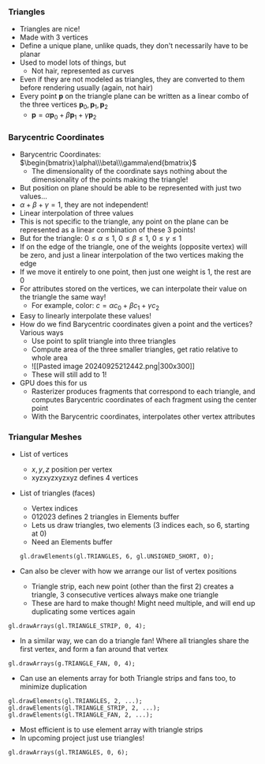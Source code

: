 ### Triangles
- Triangles are nice!
- Made with 3 vertices
- Define a unique plane, unlike quads, they don't necessarily have to be planar
- Used to model lots of things, but
	- Not hair, represented as curves
- Even if they are not modeled as triangles, they are converted to them before rendering usually (again, not hair)
- Every point $\textbf{p}$ on the triangle plane can be written as a linear combo of the three vertices $\textbf{p}_0, \textbf{p}_1, \textbf{p}_2$
	- $\textbf{p}=\alpha\textbf{p}_0+\beta\textbf{p}_1+\gamma\textbf{p}_2$
### Barycentric Coordinates
- Barycentric Coordinates: $\begin{bmatrix}\alpha\\\beta\\\gamma\end{bmatrix}$
	- The dimensionality of the coordinate says nothing about the dimensionality of the points making the triangle!
- But position on plane should be able to be represented with just two values...
- $\alpha + \beta + \gamma = 1$, they are not independent!
- Linear interpolation of three values
- This is not specific to the triangle, any point on the plane can be represented as a linear combination of these 3 points! 
- But for the triangle: $0\leq\alpha\leq1$,  $0\leq\beta\leq1$,  $0\leq\gamma\leq1$
- If on the edge of the triangle, one of the weights (opposite vertex) will be zero, and just a linear interpolation of the two vertices making the edge
- If we move it entirely to one point, then just one weight is 1, the rest are 0
- For attributes stored on the vertices, we can interpolate their value on the triangle the same way!
	- For example, color: $c=\alpha c_0+\beta c_1+\gamma c_2$
- Easy to linearly interpolate these values!
- How do we find Barycentric coordinates given a point and the vertices? Various ways
	- Use point to split triangle into three triangles
	- Compute area of the three smaller triangles, get ratio relative to whole area
	- ![[Pasted image 20240925212442.png|300x300]]
	- These will still add to 1!
- GPU does this for us
	- Rasterizer produces fragments that correspond to each triangle, and computes Barycentric coordinates of each fragment using the center point
	- With the Barycentric coordinates, interpolates other vertex attributes
### Triangular Meshes
- List of vertices
	- $x,y,z$ position per vertex
	- xyzxyzxyzxyz defines 4 vertices
- List of triangles (faces)
	- Vertex indices
	- 012023 defines 2 triangles in Elements buffer
	- Lets us draw triangles, two elements (3 indices each, so 6, starting at 0)
	- Need an Elements buffer
	```JS
	gl.drawElements(gl.TRIANGLES, 6, gl.UNSIGNED_SHORT, 0);
	```
	
- Can also be clever with how we arrange our list of vertex positions
	- Triangle strip, each new point (other than the first 2) creates a triangle, 3 consecutive vertices always make one triangle
	- These are hard to make though! Might need multiple, and will end up duplicating some vertices again
```JS
gl.drawArrays(gl.TRIANGLE_STRIP, 0, 4);
```
- In a similar way, we can do a triangle fan! Where all triangles share the first vertex, and form a fan around that vertex
```JS
gl.drawArrays(g.TRIANGLE_FAN, 0, 4);
```
- Can use an elements array for both Triangle strips and fans too, to minimize duplication
```JS
gl.drawElements(gl.TRIANGLES, 2, ...);
gl.drawElements(gl.TRIANGLE_STRIP, 2, ...);
gl.drawElements(gl.TRIANGLE_FAN, 2, ...);
```
- Most efficient is to use element array with triangle strips
- In upcoming project just use triangles!
```JS
gl.drawArrays(gl.TRIANGLES, 0, 6);
```
